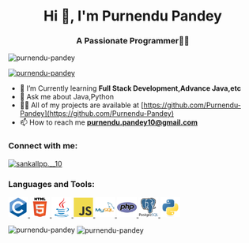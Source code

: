 <h1 align="center">Hi 👋, I'm Purnendu Pandey</h1>
<h3 align="center">A Passionate Programmer🧑‍💻</h3>

<p align="left"> <img src="https://komarev.com/ghpvc/?username=purnendu-pandey&label=Profile%20views&color=0e75b6&style=flat" alt="purnendu-pandey" /> </p>

<p align="left"> <a href="https://github.com/ryo-ma/github-profile-trophy"><img src="https://github-profile-trophy.vercel.app/?username=purnendu-pandey" alt="purnendu-pandey" /></a> </p>

- 🌱 I’m Currently learning **Full Stack Development,Advance Java,etc**
- 💬 Ask me about Java,Python
- 👨‍💻 All of my projects are available at [https://github.com/Purnendu-Pandey](https://github.com/Purnendu-Pandey)
- 📫 How to reach me **purnendu.pandey10@gmail.com**

<h3 align="left">Connect with me:</h3>
<p align="left">
<a href="https://instagram.com/sankallpp.__10" target="blank"><img align="center" src="https://raw.githubusercontent.com/rahuldkjain/github-profile-readme-generator/master/src/images/icons/Social/instagram.svg" alt="sankallpp.__10" height="30" width="40" /></a>
</p>

<h3 align="left">Languages and Tools:</h3>
<p align="left"> <a href="https://www.cprogramming.com/" target="_blank" rel="noreferrer"> <img src="https://raw.githubusercontent.com/devicons/devicon/master/icons/c/c-original.svg" alt="c" width="40" height="40"/> </a> <a href="https://www.w3.org/html/" target="_blank" rel="noreferrer"> <img src="https://raw.githubusercontent.com/devicons/devicon/master/icons/html5/html5-original-wordmark.svg" alt="html5" width="40" height="40"/> </a> <a href="https://www.java.com" target="_blank" rel="noreferrer"> <img src="https://raw.githubusercontent.com/devicons/devicon/master/icons/java/java-original.svg" alt="java" width="40" height="40"/> </a> <a href="https://developer.mozilla.org/en-US/docs/Web/JavaScript" target="_blank" rel="noreferrer"> <img src="https://raw.githubusercontent.com/devicons/devicon/master/icons/javascript/javascript-original.svg" alt="javascript" width="40" height="40"/> </a> <a href="https://www.mysql.com/" target="_blank" rel="noreferrer"> <img src="https://raw.githubusercontent.com/devicons/devicon/master/icons/mysql/mysql-original-wordmark.svg" alt="mysql" width="40" height="40"/> </a> <a href="https://www.php.net" target="_blank" rel="noreferrer"> <img src="https://raw.githubusercontent.com/devicons/devicon/master/icons/php/php-original.svg" alt="php" width="40" height="40"/> </a> <a href="https://www.postgresql.org" target="_blank" rel="noreferrer"> <img src="https://raw.githubusercontent.com/devicons/devicon/master/icons/postgresql/postgresql-original-wordmark.svg" alt="postgresql" width="40" height="40"/> </a> <a href="https://www.python.org" target="_blank" rel="noreferrer"> <img src="https://raw.githubusercontent.com/devicons/devicon/master/icons/python/python-original.svg" alt="python" width="40" height="40"/> </a> </p>

<p><img align="left" src="https://github-readme-stats.vercel.app/api/top-langs?username=purnendu-pandey&show_icons=true&locale=en&layout=compact" alt="purnendu-pandey" /></p>

<p>&nbsp;<img align="center" src="https://github-readme-stats.vercel.app/api?username=purnendu-pandey&show_icons=true&locale=en" alt="purnendu-pandey" /></p>


